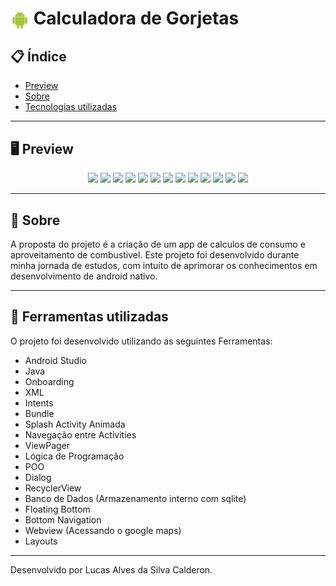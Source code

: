 # <img align="center" alt="Daniel-HTML" height="30" width="30" src="https://raw.githubusercontent.com/devicons/devicon/master/icons/android/android-original.svg"> Calculadora de Gorjetas




<div align="center">
</div>

## 📋 Índice

- [Preview](#-Preview)
- [Sobre](#-Sobre)
- [Tecnologias utilizadas](#-Ferramentas-utilizadas)

---

## 🖥 Preview

<div align="center">

 <img src="https://user-images.githubusercontent.com/87238842/182443779-4e5a32d7-0acf-4ca8-9f83-07a5bf5fe154.png" width="150">
 <img src="https://user-images.githubusercontent.com/87238842/182443784-26c002f9-d8db-4883-81f0-388c01d4a592.png" width="150">
 <img src="https://user-images.githubusercontent.com/87238842/182443788-da8b56ca-ed67-4c62-8bcb-a3618cb55e74.png" width="150">
 <img src="https://user-images.githubusercontent.com/87238842/182443789-d8422e88-769a-4e7e-a680-721ca0726687.png" width="150">
 <img src="https://user-images.githubusercontent.com/87238842/182443790-4c943e25-e27b-40d6-8ad5-800f04cbd90b.png" width="150">

 <img src="https://user-images.githubusercontent.com/87238842/182443797-c9656c2f-c871-4cfd-ac1d-3be979a082ff.png" width="150">
 <img src="https://user-images.githubusercontent.com/87238842/182443800-67ea6f06-6058-46f7-8bec-8aab632fe78c.png" width="150">
 <img src="https://user-images.githubusercontent.com/87238842/182443801-802bc1b0-4aa9-48cd-a25c-ebc798ffc522.png" width="150">
 <img src="https://user-images.githubusercontent.com/87238842/182443802-f2f1b110-0a69-4ff3-a133-2a89ef08dd45.png" width="150">
 <img src="https://user-images.githubusercontent.com/87238842/182443806-74930bdb-6385-45fe-a8cb-bc6a957172d3.png" width="150">
 <img src="https://user-images.githubusercontent.com/87238842/182443808-41c42b27-03bb-45dc-a0f0-892daba8375d.png" width="150">
 <img src="https://user-images.githubusercontent.com/87238842/182443812-ab9d2add-de35-42d9-abef-105af8295df5.png" width="150">
  <img src="(https://user-images.githubusercontent.com/87238842/182443791-b660906c-6b09-4e29-95f3-33ad00bc2e4f.png" width="150">



 
</div>

---

## 📖 Sobre

A proposta do projeto é a criação de um app de calculos de consumo e aproveitamento de combustivel.
Este projeto foi desenvolvido durante minha jornada de estudos, com intuito de aprimorar os conhecimentos em desenvolvimento de android nativo.

---

## 🚀 Ferramentas utilizadas

O projeto foi desenvolvido utilizando as seguintes Ferramentas:

- Android Studio
- Java
- Onboarding
- XML
- Intents
- Bundle
- Splash Activity Animada
- Navegação entre Activities
- ViewPager
- Lógica de Programação
- POO
- Dialog
- RecyclerView
- Banco de Dados (Armazenamento interno com sqlite)
- Floating Bottom
- Bottom Navigation
- Webview (Acessando o google maps)
- Layouts

---

Desenvolvido por Lucas Alves da Silva Calderon.
